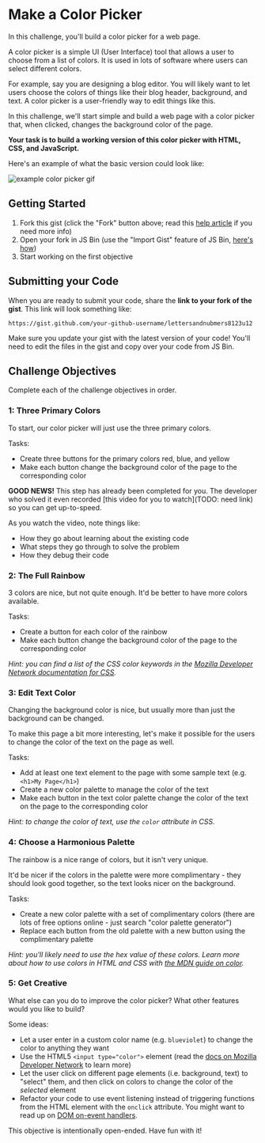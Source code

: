 # Make a Color Picker

In this challenge, you'll build a color picker for a web page.

A color picker is a simple UI (User Interface) tool that allows a user to choose from a list of colors. It is used in lots of software where users can select different colors.

For example, say you are designing a blog editor. You will likely want to let users choose the colors of things like their blog header, background, and text. A color picker is a user-friendly way to edit things like this.

In this challenge, we'll start simple and build a web page with a color picker that, when clicked, changes the background color of the page.

**Your task is to build a working version of this color picker with HTML, CSS, and JavaScript.**

Here's an example of what the basic version could look like:

![example color picker gif](http://f.cl.ly/items/3j3D143L101Z471l3Y0A/color-picker.gif)

## Getting Started

1. Fork this gist (click the "Fork" button above; read this [help article](https://help.github.com/articles/forking-and-cloning-gists/) if you need more info)
1. Open your fork in JS Bin (use the "Import Gist" feature of JS Bin, [here's how](https://jsbin.com/help/import-gists))
1. Start working on the first objective

## Submitting your Code

When you are ready to submit your code, share the **link to your fork of the gist**. This link will look something like:

```
https://gist.github.com/your-github-username/lettersandnubmers8123u12
```

Make sure you update your gist with the latest version of your code! You'll need to edit the files in the gist and copy over your code from JS Bin.

## Challenge Objectives

Complete each of the challenge objectives in order.

### 1: Three Primary Colors

To start, our color picker will just use the three primary colors.

Tasks:

- Create three buttons for the primary colors red, blue, and yellow
- Make each button change the background color of the page to the corresponding color

**GOOD NEWS!** This step has already been completed for you. The developer who solved it even recorded [this video for you to watch](TODO: need link) so you can get up-to-speed.

As you watch the video, note things like:

- How they go about learning about the existing code
- What steps they go through to solve the problem
- How they debug their code

### 2: The Full Rainbow

3 colors are nice, but not quite enough. It'd be better to have more colors available.

Tasks:

- Create a button for each color of the rainbow
- Make each button change the background color of the page to the corresponding color

_Hint: you can find a list of the CSS color keywords in the [Mozilla Developer Network documentation for CSS][mdn-docs-color]._

### 3: Edit Text Color

Changing the background color is nice, but usually more than just the background can be changed.

To make this page a bit more interesting, let's make it possible for the users to change the color of the text on the page as well.

Tasks:

- Add at least one text element to the page with some sample text (e.g. `<h1>My Page</h1>`)
- Create a new color palette to manage the color of the text
- Make each button in the text color palette change the color of the text on the page to the corresponding color

_Hint: to change the color of text, use the `color` attribute in CSS._

### 4: Choose a Harmonious Palette

The rainbow is a nice range of colors, but it isn't very unique.

It'd be nicer if the colors in the palette were more complimentary - they should look good together, so the text looks nicer on the background.

Tasks:

- Create a new color palette with a set of complimentary colors (there are lots of free options online - just search "color palette generator")
- Replace each button from the old palette with a new button using the complimentary palette

_Hint: you'll likely need to use the hex value of these colors. Learn more about how to use colors in HTML and CSS with [the MDN guide on color][mdn-color-guide]._

### 5: Get Creative

What else can you do to improve the color picker? What other features would you like to build?

Some ideas:

- Let a user enter in a custom color name (e.g. `blueviolet`) to change the color to anything they want
- Use the HTML5 `<input type="color">` element (read the [docs on Mozilla Developer Network](https://developer.mozilla.org/en-US/docs/Web/HTML/Element/input/color) to learn more)
- Let the user click on different page elements (i.e. background, text) to "select" them, and then click on colors to change the color of the _selected_ element
- Refactor your code to use event listening instead of triggering functions from the HTML element with the `onclick` attribute. You might want to read up on [DOM on-event handlers](https://developer.mozilla.org/en-US/docs/Web/Guide/Events/Event_handlers).

This objective is intentionally open-ended. Have fun with it!

[mdn-color-guide]: https://developer.mozilla.org/en-US/docs/Web/Guide/CSS/Getting_started/Color
[mdn-docs-color]: https://developer.mozilla.org/en-US/docs/Web/CSS/color_value
